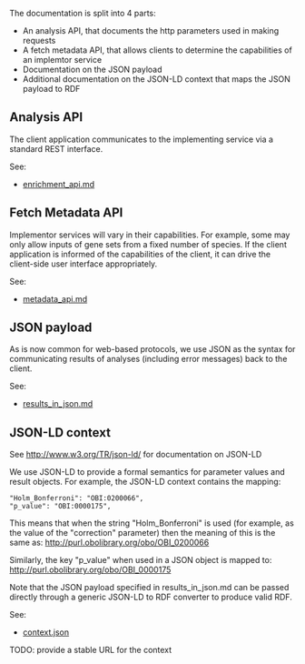 
The documentation is split into 4 parts:

 * An analysis API, that documents the http parameters used in making requests
 * A fetch metadata API, that allows clients to determine the capabilities of an implemtor service
 * Documentation on the JSON payload
 * Additional documentation on the JSON-LD context that maps the JSON payload to RDF

## Analysis API

The client application communicates to the implementing service via a
standard REST interface.

See:

 * [enrichment_api.md](ttps://github.com/cmungall/term-enrichment-protocol/blob/master/enrichment_api.md)

## Fetch Metadata API

Implementor services will vary in their capabilities. For example,
some may only allow inputs of gene sets from a fixed number of
species. If the client application is informed of the capabilities of
the client, it can drive the client-side user interface appropriately.

See:

 * [metadata_api.md](ttps://github.com/cmungall/term-enrichment-protocol/blob/master/metadata_api.md)

## JSON payload

As is now common for web-based protocols, we use JSON as the syntax
for communicating results of analyses (including error messages) back
to the client.

See:

 * [results_in_json.md](ttps://github.com/cmungall/term-enrichment-protocol/blob/master/results_in_json.md)

## JSON-LD context

See http://www.w3.org/TR/json-ld/ for documentation on JSON-LD

We use JSON-LD to provide a formal semantics for parameter values and
result objects. For example, the JSON-LD context contains the mapping:

    "Holm_Bonferroni": "OBI:0200066",
    "p_value": "OBI:0000175",

This means that when the string "Holm_Bonferroni" is used (for
example, as the value of the "correction" parameter) then the meaning
of this is the same as: http://purl.obolibrary.org/obo/OBI_0200066

Similarly, the key "p_value" when used in a JSON object is mapped to:
http://purl.obolibrary.org/obo/OBI_0000175

Note that the JSON payload specified in results_in_json.md can be
passed directly through a generic JSON-LD to RDF converter to produce
valid RDF.

See:

 * [context.json](ttps://github.com/cmungall/term-enrichment-protocol/blob/master/context.json)
 
TODO: provide a stable URL for the context



